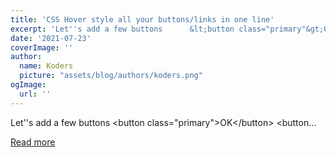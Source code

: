 ```yaml
---
title: 'CSS Hover style all your buttons/links in one line'
excerpt: 'Let''s add a few buttons      &lt;button class="primary"&gt;OK&lt;/button&gt;   &lt;button...'
date: '2021-07-23'
coverImage: ''
author:
  name: Koders
  picture: "assets/blog/authors/koders.png"
ogImage:
  url: ''
---
```


Let''s add a few buttons      &lt;button class="primary"&gt;OK&lt;/button&gt;   &lt;button...

[Read more](https://dev.to/sajrashid/css-hover-style-all-you-re-buttons-links-succinctly-496e)
